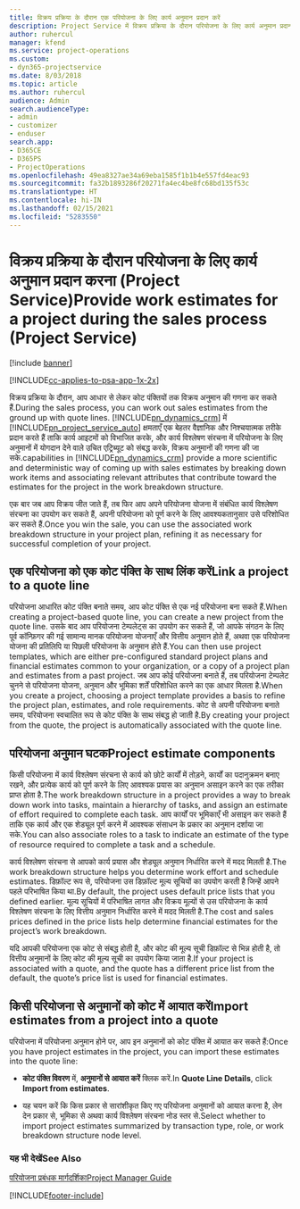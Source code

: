 ```yaml
---
title: विक्रय प्रक्रिया के दौरान एक परियोजना के लिए कार्य अनुमान प्रदान करें
description: Project Service में विक्रय प्रक्रिया के दौरान परियोजना के लिए कार्य अनुमान प्रदान करने का तरीका
author: ruhercul
manager: kfend
ms.service: project-operations
ms.custom:
- dyn365-projectservice
ms.date: 8/03/2018
ms.topic: article
ms.author: ruhercul
audience: Admin
search.audienceType:
- admin
- customizer
- enduser
search.app:
- D365CE
- D365PS
- ProjectOperations
ms.openlocfilehash: 49ea8327ae34a69eba1585f1b1b4e557fd4eac93
ms.sourcegitcommit: fa32b1893286f20271fa4ec4be8fc68bd135f53c
ms.translationtype: HT
ms.contentlocale: hi-IN
ms.lasthandoff: 02/15/2021
ms.locfileid: "5283550"
---
```

# <a name="provide-work-estimates-for-a-project-during-the-sales-process-project-service"></a><span data-ttu-id="4d68a-103">विक्रय प्रक्रिया के दौरान परियोजना के लिए कार्य अनुमान प्रदान करना (Project Service)</span><span class="sxs-lookup"><span data-stu-id="4d68a-103">Provide work estimates for a project during the sales process (Project Service)</span></span>

[!include [banner](../includes/psa-now-project-operations.md)]

[!INCLUDE[cc-applies-to-psa-app-1x-2x](../includes/cc-applies-to-psa-app-1x-2x.md)]

<span data-ttu-id="4d68a-104">विक्रय प्रक्रिया के दौरान, आप आधार से लेकर कोट पंक्तियों तक विक्रय अनुमान की गणना कर सकते हैं.</span><span class="sxs-lookup"><span data-stu-id="4d68a-104">During the sales process, you can work out sales estimates from the ground up with quote lines.</span></span> [!INCLUDE[pn_dynamics_crm](../includes/pn-dynamics-crm.md)] <span data-ttu-id="4d68a-105">में [!INCLUDE[pn_project_service_auto](../includes/pn-project-service-auto.md)] क्षमताएँ एक बेहतर वैज्ञानिक और निश्चयात्‍मक तरीके प्रदान करते हैं ताकि कार्य आइटमों को विभाजित करके, और कार्य विश्लेषण संरचना में परियोजना के लिए अनुमानों में योगदान देने वाले उचित एट्रिब्‍यूट को संबद्ध करके, विक्रय अनुमानों की गणना की जा सके.</span><span class="sxs-lookup"><span data-stu-id="4d68a-105">capabilities in [!INCLUDE[pn_dynamics_crm](../includes/pn-dynamics-crm.md)] provide a more scientific and deterministic way of coming up with sales estimates by breaking down work items and associating relevant attributes that contribute toward the estimates for the project in the work breakdown structure.</span></span>  
  
 <span data-ttu-id="4d68a-106">एक बार जब आप विक्रय जीत जाते हैं, तब फिर आप अपने परियोजना योजना में संबंधित कार्य विश्लेषण संरचना का उपयोग कर सकते हैं, अपनी परियोजना को पूर्ण करने के लिए आवश्‍यकतानुसार उसे परिशोधित कर सकते हैं.</span><span class="sxs-lookup"><span data-stu-id="4d68a-106">Once you win the sale, you can use the associated work breakdown structure in your project plan, refining it as necessary for successful completion of your project.</span></span>  
  
## <a name="link-a-project-to-a-quote-line"></a><span data-ttu-id="4d68a-107">एक परियोजना को एक कोट पंक्ति के साथ लिंक करें</span><span class="sxs-lookup"><span data-stu-id="4d68a-107">Link a project to a quote line</span></span>  
 <span data-ttu-id="4d68a-108">परियोजना आधारित कोट पंक्ति बनाते समय, आप कोट पंक्ति से एक नई परियोजना बना सकते हैं.</span><span class="sxs-lookup"><span data-stu-id="4d68a-108">When creating a project-based quote line, you can create a new project from the quote line.</span></span> <span data-ttu-id="4d68a-109">उसके बाद आप परियोजना टेम्पलेट्स का उपयोग कर सकते हैं, जो आपके संगठन के लिए पूर्व कॉन्फ़िगर की गई सामान्‍य मानक परियोजना योजनाएँ और वित्तीय अनुमान होते हैं, अथवा एक परियोजना योजना की प्रतिलिपि या पिछली परियोजना के अनुमान होते हैं.</span><span class="sxs-lookup"><span data-stu-id="4d68a-109">You can then use project templates, which are either pre-configured standard project plans and financial estimates common to your organization, or a copy of a project plan and estimates from a past project.</span></span> <span data-ttu-id="4d68a-110">जब आप कोई परियोजना बनाते हैं, तब परियोजना टेम्‍पलेट चुनने से परियोजना योजना, अनुमान और भूमिका शर्तें परिशोधित करने का एक आधार मिलता है.</span><span class="sxs-lookup"><span data-stu-id="4d68a-110">When you create a project, choosing a project template provides a basis to refine the project plan, estimates, and role requirements.</span></span> <span data-ttu-id="4d68a-111">कोट से अपनी परियोजना बनाते समय, परियोजना स्‍वचालित रूप से कोट पंक्ति के साथ संबद्ध हो जाती है.</span><span class="sxs-lookup"><span data-stu-id="4d68a-111">By creating your project from the quote, the project is automatically associated with the quote line.</span></span>  
  
## <a name="project-estimate-components"></a><span data-ttu-id="4d68a-112">परियोजना अनुमान घटक</span><span class="sxs-lookup"><span data-stu-id="4d68a-112">Project estimate components</span></span>  
 <span data-ttu-id="4d68a-113">किसी परियोजना में कार्य विश्लेषण संरचना से कार्य को छोटे कार्यों में तोड़ने, कार्यों का पदानुक्रमन बनाए रखने, और प्रत्‍येक कार्य को पूर्ण करने के लिए आवश्‍यक प्रयास का अनुमान असाइन करने का एक तरीका प्राप्त होता है.</span><span class="sxs-lookup"><span data-stu-id="4d68a-113">The work breakdown structure in a project provides a way to break down work into tasks, maintain a hierarchy of tasks, and assign an estimate of effort required to complete each task.</span></span> <span data-ttu-id="4d68a-114">आप कार्यों पर भूमिकाएँ भी असाइन कर सकते हैं ताकि एक कार्य और एक शेड्यूल पूर्ण करने में आवश्‍यक संसाधन के प्रकार का अनुमान दर्शाया जा सके.</span><span class="sxs-lookup"><span data-stu-id="4d68a-114">You can also associate roles to a task to indicate an estimate of the type of resource required to complete a task and a schedule.</span></span>  
  
 <span data-ttu-id="4d68a-115">कार्य विश्लेषण संरचना से आपको कार्य प्रयास और शेड्यूल अनुमान निर्धारित करने में मदद मिलती है.</span><span class="sxs-lookup"><span data-stu-id="4d68a-115">The work breakdown structure helps you determine work effort and schedule estimates.</span></span> <span data-ttu-id="4d68a-116">डिफ़ॉल्ट रूप से, परियोजना उस डिफ़ॉल्ट मूल्य सूचियों का उपयोग करती है जिन्‍हें आपने पहले परिभाषित किया था.</span><span class="sxs-lookup"><span data-stu-id="4d68a-116">By default, the project uses default price lists that you defined earlier.</span></span> <span data-ttu-id="4d68a-117">मूल्‍य सूचियों में परिभाषित लागत और विक्रय मूल्‍यों से उस परियोजना के कार्य विश्लेषण संरचना के लिए वित्तीय अनुमान निर्धारित करने में मदद मिलती है.</span><span class="sxs-lookup"><span data-stu-id="4d68a-117">The cost and sales prices defined in the price lists help determine financial estimates for the project’s work breakdown.</span></span>  
  
 <span data-ttu-id="4d68a-118">यदि आपकी परियोजना एक कोट से संबद्ध होती है, और कोट की मूल्‍य सूची डिफ़ॉल्‍ट से भिन्न होती है, तो वित्तीय अनुमानों के लिए कोट की मूल्‍य सूची का उपयोग किया जाता है.</span><span class="sxs-lookup"><span data-stu-id="4d68a-118">If your project is associated with a quote, and the quote has a different price list from the default, the quote’s price list is used for financial estimates.</span></span>  
  
## <a name="import-estimates-from-a-project-into-a-quote"></a><span data-ttu-id="4d68a-119">किसी परियोजना से अनुमानों को कोट में आयात करें</span><span class="sxs-lookup"><span data-stu-id="4d68a-119">Import estimates from a project into a quote</span></span>  
 <span data-ttu-id="4d68a-120">परियोजना में परियोजना अनुमान होने पर, आप इन अनुमानों को कोट पंक्ति में आयात कर सकते हैं:</span><span class="sxs-lookup"><span data-stu-id="4d68a-120">Once you have project estimates in the project, you can import these estimates into the quote line:</span></span>  
  
-   <span data-ttu-id="4d68a-121">**कोट पंक्ति विवरण** में, **अनुमानों से आयात करें** क्लिक करें.</span><span class="sxs-lookup"><span data-stu-id="4d68a-121">In **Quote Line Details**, click **Import from estimates**.</span></span> 

-   <span data-ttu-id="4d68a-122">यह चयन करें कि किस प्रकार से सारांशीकृत किए गए परियोजना अनुमानों को आयात करना है, लेन देन प्रकार से, भूमिका से अथवा कार्य विश्लेषण संरचना नोड स्‍तर से.</span><span class="sxs-lookup"><span data-stu-id="4d68a-122">Select whether to import project estimates summarized by transaction type, role, or work breakdown structure node level.</span></span>  
  
### <a name="see-also"></a><span data-ttu-id="4d68a-123">यह भी देखें</span><span class="sxs-lookup"><span data-stu-id="4d68a-123">See Also</span></span>  
 [<span data-ttu-id="4d68a-124">परियोजना प्रबंधक मार्गदर्शिका</span><span class="sxs-lookup"><span data-stu-id="4d68a-124">Project Manager Guide</span></span>](../psa/project-manager-guide.md)


[!INCLUDE[footer-include](../includes/footer-banner.md)]
